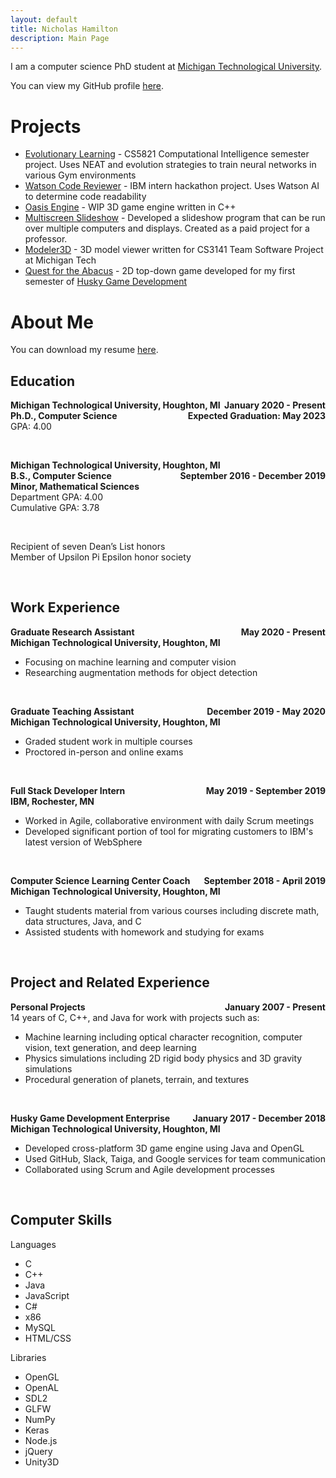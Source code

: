 ```yaml
--- 
layout: default
title: Nicholas Hamilton
description: Main Page
--- 
```


I am a computer science PhD student at [Michigan Technological University](https://www.mtu.edu). 

You can view my GitHub profile [here](https://www.github.com/nhamil). 

# Projects 

- [Evolutionary Learning](https://www.github.com/nhamil/evolution) - CS5821 Computational Intelligence semester project. Uses NEAT and evolution strategies to train neural networks in various Gym environments
- [Watson Code Reviewer](https://www.github.com/nhamil/watson-code-reviewer) - IBM intern hackathon project. Uses Watson AI to determine code readability
- [Oasis Engine](https://www.github.com/nhamil/oasis) - WIP 3D game engine written in C++ 
- [Multiscreen Slideshow](https://github.com/nhamil/opengl-examples) - Developed a slideshow program that can be run over multiple computers and displays. Created as a paid project for a professor. 
- [Modeler3D](https://github.com/CS3141Team1/modeler3d) - 3D model viewer written for CS3141 Team Software Project at Michigan Tech 
- [Quest for the Abacus](https://github.com/nhamil/quest-for-the-abacus) - 2D top-down game developed for my first semester of [Husky Game Development](https://www.huskygames.com) 

# About Me

<style> 
.resume h3 {
    padding: 0;
    margin: 0;
}

.resume-top {
    text-align: center; 
}

.resume-right {
    float: right;
}

.resume ul {
    margin: 0;
}
</style> 

You can download my resume [here](/resume/nicholas-hamilton-resume-2021-01-03.pdf). 

## Education 

**Michigan Technological University, Houghton, MI <span class="resume-right">January 2020 - Present</span>**  
**Ph.D., Computer Science <span class="resume-right">Expected Graduation: May 2023</span>**  
GPA: 4.00  

<br>

**Michigan Technological University, Houghton, MI <span class="resume-right">September 2016 - December 2019</span>**  
**B.S., Computer Science**  
**Minor, Mathematical Sciences**  
Department GPA: 4.00  
Cumulative GPA: 3.78  

<br>

Recipient of seven Dean’s List honors  
Member of Upsilon Pi Epsilon honor society  

<br>

## Work Experience  

**Graduate Research Assistant <span class="resume-right">May 2020 - Present</span>**  
**Michigan Technological University, Houghton, MI**  
* Focusing on machine learning and computer vision 
* Researching augmentation methods for object detection  

<br>

**Graduate Teaching Assistant <span class="resume-right">December 2019 - May 2020</span>**  
**Michigan Technological University, Houghton, MI**  
* Graded student work in multiple courses 
* Proctored in-person and online exams 

<br> 

**Full Stack Developer Intern <span class="resume-right">May 2019 - September 2019</span>**  
**IBM, Rochester, MN**  
* Worked in Agile, collaborative environment with daily Scrum meetings 
* Developed significant portion of tool for migrating customers to IBM's latest version of WebSphere 

<br> 

**Computer Science Learning Center Coach <span class="resume-right">September 2018 - April 2019</span>**  
**Michigan Technological University, Houghton, MI**  
* Taught students material from various courses including discrete math, data structures, Java, and C  
* Assisted students with homework and studying for exams  

<br> 

## Project and Related Experience 

**Personal Projects <span class="resume-right">January 2007 - Present</span>**  
14 years of C, C++, and Java for work with projects such as: 
* Machine learning including optical character recognition, computer vision, text generation, and deep learning  
* Physics simulations including 2D rigid body physics and 3D gravity simulations 
* Procedural generation of planets, terrain, and textures  

<br> 

**Husky Game Development Enterprise <span class="resume-right">January 2017 - December 2018</span>**  
**Michigan Technological University, Houghton, MI**  
* Developed cross-platform 3D game engine using Java and OpenGL 
* Used GitHub, Slack, Taiga, and Google services for team communication 
* Collaborated using Scrum and Agile development processes 

<br> 

## Computer Skills 

Languages
* C 
* C++
* Java 
* JavaScript 
* C# 
* x86 
* MySQL 
* HTML/CSS

Libraries 
* OpenGL 
* OpenAL 
* SDL2 
* GLFW 
* NumPy 
* Keras 
* Node.js 
* jQuery 
* Unity3D

<br> 

